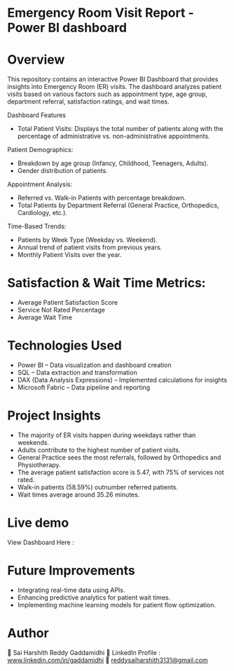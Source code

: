 # Emergency Room Visit Report - Power BI dashboard
# Overview
This repository contains an interactive Power BI Dashboard that provides insights into Emergency Room (ER) visits. The dashboard analyzes patient visits based on various factors such as appointment type, age group, department referral, satisfaction ratings, and wait times.

Dashboard Features

* Total Patient Visits: Displays the total number of patients along with the percentage 
  of administrative vs. non-administrative appointments.

Patient Demographics:
* Breakdown by age group (Infancy, Childhood, Teenagers, Adults).
* Gender distribution of patients.
  
Appointment Analysis:
* Referred vs. Walk-in Patients with percentage breakdown.
* Total Patients by Department Referral (General Practice, Orthopedics, Cardiology, etc.).
  
Time-Based Trends:
* Patients by Week Type (Weekday vs. Weekend).
* Annual trend of patient visits from previous years.
* Monthly Patient Visits over the year.
  
# Satisfaction & Wait Time Metrics:
* Average Patient Satisfaction Score
* Service Not Rated Percentage
* Average Wait Time
  
# Technologies Used
* Power BI – Data visualization and dashboard creation
* SQL – Data extraction and transformation
* DAX (Data Analysis Expressions) – Implemented calculations for insights
* Microsoft Fabric – Data pipeline and reporting

# Project Insights
* The majority of ER visits happen during weekdays rather than weekends.
* Adults contribute to the highest number of patient visits.
* General Practice sees the most referrals, followed by Orthopedics and Physiotherapy.
* The average patient satisfaction score is 5.47, with 75% of services not rated.
* Walk-in patients (58.59%) outnumber referred patients.
* Wait times average around 35.26 minutes.

# Live demo
View Dashboard Here : 

# Future Improvements
* Integrating real-time data using APIs.
* Enhancing predictive analytics for patient wait times.
* Implementing machine learning models for patient flow optimization.

# Author
👤 Sai Harshith Reddy Gaddamidhi
🔗 LinkedIn Profile : www.linkedin.com/in/gaddamidhi
📧 reddysaiharshith3131@gmail.com

